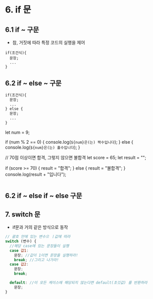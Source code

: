 # 6. if 문

## 6.1 if ~ 구문

- 참, 거짓에 따라 특정 코드의 실행을 제어

```
if(조건식){
  문장;
  ...
}
```

## 6.2 if ~ else ~ 구문

```txt
if(조건식){
  문장;
  ...
} else {
  문장;
  ...
}

```

let num = 9;

if (num % 2 == 0) {
console.log(`${num}은(는) 짝수입니다`);
} else {
console.log(`${num}은(는) 홀수입니다`);
}

// 70점 이상이면 합격, 그렇지 않으면 불합격
let score = 65;
let result = "";

if (score >= 70) {
result = "합격";
} else {
result = "불합격";
}
console.log(result + "입니다");

```

```

## 6.2 if ~ else if ~ else 구문

## 7. switch 문

- if문과 거의 같은 방식으로 동작

```js
// 괄호 안에 있는 변수으 ㅣ값에 따라
switch (변수) {
  //해당 case에 있는 문장들이 실행
  case 값1:
    문장; //값이 1이면 문장을 실행하라!
    break; //그리고 나가라!
  case 값2:
    문장;
    break;

  default: //이 모든 케이스에 해당되지 않는다면 default(초깃값) 를 반환하라
    문장;
}
```
